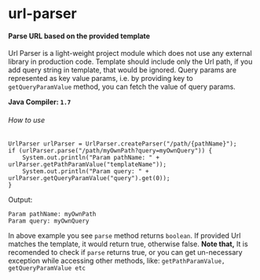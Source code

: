 # url-parser
#### Parse URL based on the provided template

Url Parser is a light-weight project module which does not use any external library in production code.
Template should include only the Url path, if you add query string in template, that would be ignored.
Query params are represented as key value params, i.e. by providing key to `getQueryParamValue` method, you can fetch the value of query params.

**Java Compiler: `1.7`**
###### How to use
```
UrlParser urlParser = UrlParser.createParser("/path/{pathName}");
if (urlParser.parse("/path/myOwnPath?query=myOwnQuery")) {
    System.out.println("Param pathName: " + urlParser.getPathParamValue("templateName"));
    System.out.println("Param query: " + urlParser.getQueryParamValue("query").get(0));
}
```
Output:
``` 
Param pathName: myOwnPath
Param query: myOwnQuery
```
In above example you see `parse` method returns `boolean`. If provided Url matches the template, it would return true, otherwise false. **Note that,** It is recomended to check if `parse` returns true, or you can get un-necessary exception while accessing other methods, like: `getPathParamValue, getQueryParamValue etc`
